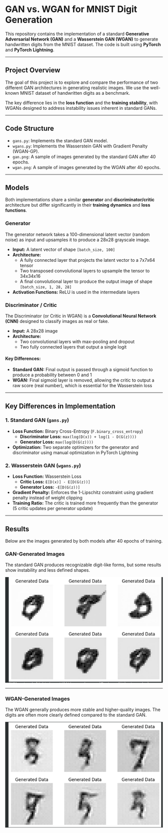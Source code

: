 # GAN vs. WGAN for MNIST Digit Generation

This repository contains the implementation of a standard **Generative Adversarial Network (GAN)** and a **Wasserstein GAN (WGAN)** to generate handwritten digits from the MNIST dataset. The code is built using **PyTorch** and **PyTorch Lightning**.

---

## Project Overview

The goal of this project is to explore and compare the performance of two different GAN architectures in generating realistic images. We use the well-known MNIST dataset of handwritten digits as a benchmark.

The key difference lies in the **loss function** and the **training stability**, with WGANs designed to address instability issues inherent in standard GANs.

---

## Code Structure

- `gans.py`: Implements the standard GAN model.
- `wgans.py`: Implements the Wasserstein GAN with Gradient Penalty (WGAN-GP).
- `gan.png`: A sample of images generated by the standard GAN after 40 epochs.
- `wgan.png`: A sample of images generated by the WGAN after 40 epochs.

---

## Models

Both implementations share a similar **generator** and **discriminator/critic** architecture but differ significantly in their **training dynamics** and **loss functions**.

### Generator

The generator network takes a 100-dimensional latent vector (random noise) as input and upsamples it to produce a 28x28 grayscale image.

- **Input:** A latent vector of shape `[batch_size, 100]`
- **Architecture:**
  - A fully connected layer that projects the latent vector to a 7x7x64 tensor
  - Two transposed convolutional layers to upsample the tensor to 34x34x16
  - A final convolutional layer to produce the output image of shape `[batch_size, 1, 28, 28]`
- **Activation Functions:** ReLU is used in the intermediate layers

### Discriminator / Critic

The Discriminator (or Critic in WGAN) is a **Convolutional Neural Network (CNN)** designed to classify images as real or fake.

- **Input:** A 28x28 image
- **Architecture:**
  - Two convolutional layers with max-pooling and dropout
  - Two fully connected layers that output a single logit

#### Key Differences:

- **Standard GAN:** Final output is passed through a sigmoid function to produce a probability between 0 and 1
- **WGAN:** Final sigmoid layer is removed, allowing the critic to output a raw score (real number), which is essential for the Wasserstein loss

---

## Key Differences in Implementation

### 1. Standard GAN (`gans.py`)

- **Loss Function:** Binary Cross-Entropy (`F.binary_cross_entropy`)
  - **Discriminator Loss:** `max(log(D(x)) + log(1 - D(G(z))))`
  - **Generator Loss:** `max(log(D(G(z))))`
- **Optimization:** Two separate optimizers for the generator and discriminator using manual optimization in PyTorch Lightning

### 2. Wasserstein GAN (`wgans.py`)

- **Loss Function:** Wasserstein Loss
  - **Critic Loss:** `E[D(x)] - E[D(G(z))]`
  - **Generator Loss:** `-E[D(G(z))]`
- **Gradient Penalty:** Enforces the 1-Lipschitz constraint using gradient penalty instead of weight clipping
- **Training Ratio:** The critic is trained more frequently than the generator (5 critic updates per generator update)

---

## Results

Below are the images generated by both models after 40 epochs of training.

### GAN-Generated Images

The standard GAN produces recognizable digit-like forms, but some results show instability and less defined shapes.

![GAN Output](gan.png)

---

### WGAN-Generated Images

The WGAN generally produces more stable and higher-quality images. The digits are often more clearly defined compared to the standard GAN.

![WGAN Output](wgan.png)
